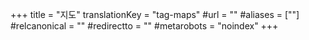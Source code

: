 +++
title = "지도"
translationKey = "tag-maps"
#url = ""
#aliases = [""]
#relcanonical = ""
#redirectto = ""
#metarobots = "noindex"
+++
